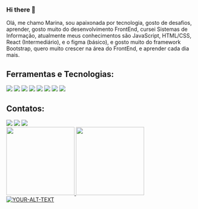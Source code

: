 ### Hi there 👋

<!--
**marinabessa14/marinabessa14** is a ✨ _special_ ✨ repository because its `README.md` (this file) appears on your GitHub profile.

Here are some ideas to get you started:
-->

Olá, me chamo Marina, sou apaixonada por tecnologia, gosto de desafios, aprender, gosto muito do desenvolvimento FrontEnd, cursei Sistemas de Informação, atualmente meus conhecimentos são JavaScript, HTML/CSS, React (Intermediário), e o figma (básico), e gosto muito do framework Bootstrap, quero muito crescer na área do FrontEnd, e aprender cada dia mais.

## Ferramentas e Tecnologias:
<img src="https://cdn.jsdelivr.net/gh/devicons/devicon/icons/javascript/javascript-original.svg" />
<img src="https://cdn.jsdelivr.net/gh/devicons/devicon/icons/html5/html5-original.svg" />
<img src="https://cdn.jsdelivr.net/gh/devicons/devicon/icons/css3/css3-original.svg" />
<img src="https://cdn.jsdelivr.net/gh/devicons/devicon/icons/react/react-original.svg" />
<img src="https://cdn.jsdelivr.net/gh/devicons/devicon/icons/bootstrap/bootstrap-original.svg" />
<img src="https://cdn.jsdelivr.net/gh/devicons/devicon/icons/figma/figma-original.svg" />
<img src="https://cdn.jsdelivr.net/gh/devicons/devicon/icons/github/github-original.svg" />
<img src="https://cdn.jsdelivr.net/gh/devicons/devicon/icons/git/git-original.svg" />

## Contatos:

<div>
<a href="https://www.instagram.com/maarinabessa/" target="_blank"><img loading="lazy" src="https://img.shields.io/badge/-Instagram-%23E4405F?style=for-the-badge&logo=instagram&logoColor=white" target="_blank"></a>
<a href = "marinabessa09@gmail.com"><img loading="lazy" src="https://img.shields.io/badge/Gmail-D14836?style=for-the-badge&logo=gmail&logoColor=white" target="_blank"></a>
<a href="https://www.linkedin.com/in/marina-bessa-768959194/" target="_blank"><img loading="lazy" src="https://img.shields.io/badge/-LinkedIn-%230077B5?style=for-the-badge&logo=linkedin&logoColor=white" target="_blank"></a>   
</div>

<div>
<a href="https://github.com/marinabessa14">
<img loading="lazy" height="180em" src="https://github-readme-stats.vercel.app/api/top-langs/?username=seu-usuário-aqui&layout=compact&langs_count=7&theme=dracula"/>
<img loading="lazy" height="180em" src="https://github-readme-stats.vercel.app/api?username=seu-usuário-aqui&show_icons=true&theme=dracula&include_all_commits=true&count_private=true"/>
</div>

<picture>
 <source media="(prefers-color-scheme: dark)" srcset="file:///C:/Users/marin/Downloads/octocat-1705500793113.png">
 <source media="(prefers-color-scheme: light)" srcset="file:///C:/Users/marin/Downloads/octocat-1705500793113.png">
 <img alt="YOUR-ALT-TEXT" src="file:///C:/Users/marin/Downloads/octocat-1705500793113.png">
</picture>

          

          

          
          





          

